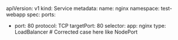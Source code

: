 apiVersion: v1
kind: Service
metadata:
  name: nginx
  namespace: test-webapp
spec:
  ports:
  - port: 80
    protocol: TCP
    targetPort: 80
  selector:
    app: nginx
  type: LoadBalancer  # Corrected case here like NodePort
